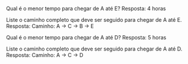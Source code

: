 
Qual é o menor tempo para chegar de A até E?
Resposta: 4 horas

Liste o caminho completo que deve ser seguido para chegar de A até E.
Resposta: Caminho: A -> C -> B -> E

Qual é o menor tempo para chegar de A até D?
Resposta: 5 horas

Liste o caminho completo que deve ser seguido para chegar de A até D.
Resposta: Caminho: A -> C -> D

